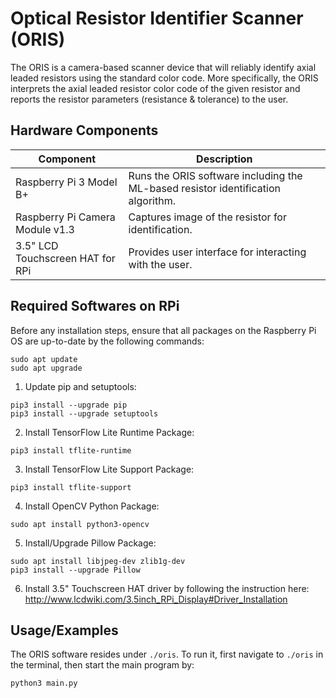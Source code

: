 
# Optical Resistor Identifier Scanner (ORIS)

The ORIS is a camera-based scanner device that will reliably identify axial leaded resistors using the standard color code.
More specifically, the ORIS interprets the axial leaded resistor color code of the given resistor and reports the resistor parameters (resistance & tolerance) to the user.

## Hardware Components

| Component   | Description |
| ----------- | ----------- |
| Raspberry Pi 3 Model B+           | Runs the ORIS software including the ML-based resistor identification algorithm. |
| Raspberry Pi Camera Module v1.3   | Captures image of the resistor for identification. |
| 3.5" LCD Touchscreen HAT for RPi  | Provides user interface for interacting with the user. |

## Required Softwares on RPi

Before any installation steps, ensure that all packages on the Raspberry Pi OS are up-to-date by the following commands:
```
sudo apt update
sudo apt upgrade
```

1. Update pip and setuptools:
```
pip3 install --upgrade pip
pip3 install --upgrade setuptools
```

2. Install TensorFlow Lite Runtime Package:
```
pip3 install tflite-runtime
```

3. Install TensorFlow Lite Support Package:
```
pip3 install tflite-support
```

4. Install OpenCV Python Package:
```
sudo apt install python3-opencv
```

5. Install/Upgrade Pillow Package:
```
sudo apt install libjpeg-dev zlib1g-dev
pip3 install --upgrade Pillow
```

6. Install 3.5" Touchscreen HAT driver by following the instruction here: <http://www.lcdwiki.com/3.5inch_RPi_Display#Driver_Installation>

## Usage/Examples

The ORIS software resides under `./oris`. To run it, first navigate to `./oris` in the terminal, then start the main program by:
```
python3 main.py
```
